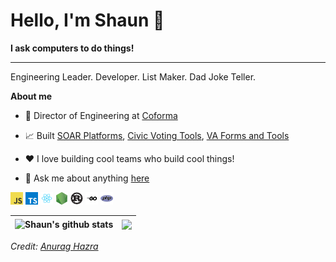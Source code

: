 # Hello, I'm Shaun 👋
**I ask computers to do things!**

---

Engineering Leader. Developer. List Maker. Dad Joke Teller.

**About me**

- 💼 Director of Engineering at [Coforma](https://coforma.io/)

- 📈 Built [SOAR Platforms](https://swimlane.com/swimlane-turbine/), [Civic Voting Tools](https://vidaloop.com), [VA Forms and Tools](https://github.com/department-of-veterans-affairs)

- ❤️ I love building cool teams who build cool things!

- 💬 Ask me about anything [here](https://github.com/shaunburdick/shaunburdick/issues)

<code><img height="20" alt="javascript" src="https://raw.githubusercontent.com/github/explore/main/topics/javascript/javascript.png"></code>
<code><img height="20" alt="typescript" src="https://raw.githubusercontent.com/github/explore/main/topics/typescript/typescript.png"></code>
<code><img height="20" alt="react" src="https://raw.githubusercontent.com/github/explore/main/topics/react/react.png"></code>
<code><img height="20" alt="nodejs" src="https://raw.githubusercontent.com/github/explore/main/topics/nodejs/nodejs.png"></code>
<code><img height="20" alt="rust" src="https://raw.githubusercontent.com/github/explore/main/topics/rust/rust.png"></code>
<code><img height="20" alt="go" src="https://raw.githubusercontent.com/github/explore/main/topics/go/go.png"></code>
<code><img height="20" alt="php" src="https://raw.githubusercontent.com/github/explore/main/topics/php/php.png"></code>


| <img align="center" src="https://github-readme-stats.vercel.app/api?username=shaunburdick&show_icons=true&include_all_commits=true&theme=blueberry&hide_border=false&show=reviews" alt="Shaun's github stats" /> | <img align="center" src="https://github-readme-stats.vercel.app/api/top-langs/?username=shaunburdick&layout=compact&theme=blueberry&hide_border=false" /> |
| ------------- | ------------- |

<cite>Credit: [Anurag Hazra](https://github.com/anuraghazra/github-readme-stats)</cite>